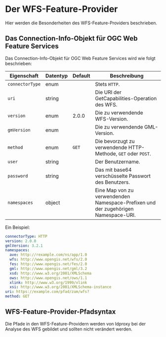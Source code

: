 
# Der WFS-Feature-Provider

Hier werden die Besonderheiten des WFS-Feature-Providers beschrieben.

<a name="connection-info"></a>

## Das Connection-Info-Objekt für OGC Web Feature Services

Das Connection-Info-Objekt für OGC Web Feature Services wird wie folgt beschrieben:

|Eigenschaft |Datentyp |Default |Beschreibung
| --- | --- | --- | ---
|`connectorType` |enum | |Stets `HTTP`.
|`uri` |string | |Die URI der GetCapabilities-Operation des WFS.
|`version` |enum |2.0.0 |Die zu verwendende WFS-Version.
|`gmVersion` |enum | |Die zu verwendende GML-Version.
|`method` |enum |`GET` |Die bevorzugt zu verwendende HTTP-Methode, `GET` oder `POST`.
|`user` |string | |Der Benutzername.
|`password` |string | |Das mit base64 verschüsselte Passwort des Benutzers.
|`namespaces`|object | |Eine Map von zu verwendenden Namespace-Prefixen und der zugehörigen Namespace-URI.

Ein Beispiel:

```yaml
connectorType: HTTP
version: 2.0.0
gmlVersion: 3.2.1
namespaces:
  ave: http://rexample.com/ns/app/1.0
  wfs: http://www.opengis.net/wfs/2.0
  fes: http://www.opengis.net/fes/2.0
  gml: http://www.opengis.net/gml/3.2
  xsd: http://www.w3.org/2001/XMLSchema
  ows: http://www.opengis.net/ows/1.1
  xlink: http://www.w3.org/1999/xlink
  xsi: http://www.w3.org/2001/XMLSchema-instance
uri: https://example.com/pfad/zum/wfs?
method: GET
```

<a name="path-syntax"></a>

## WFS-Feature-Provider-Pfadsyntax

Die Pfade in den WFS-Feature-Providern werden von ldproxy bei der Analyse des WFS gebildet und sollten nicht verändert werden.
